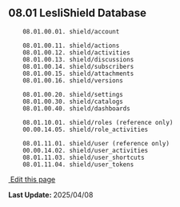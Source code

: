 
## 08.01 LesliShield Database

```plaintext
    08.01.00.01. shield/account  

    08.01.00.11. shield/actions 
    08.01.00.12. shield/activities 
    08.01.00.13. shield/discussions 
    08.01.00.14. shield/subscribers 
    08.01.00.15. shield/attachments 
    08.01.00.16. shield/versions

    08.01.00.20. shield/settings 
    08.01.00.30. shield/catalogs 
    08.01.00.40. shield/dashboards 

    08.01.10.01. shield/roles (reference only)
    00.00.14.05. shield/role_activities

    08.01.11.01. shield/user (reference only)
    00.00.14.02. shield/user_activities
    08.01.11.03. shield/user_shortcuts
    08.01.11.04. shield/user_tokens
```

<section class="lesli-markdown-info">
    <p><a target="blank" href="https://github.com/LesliTech/LesliShield/tree/master/docs/database.md"><i class="ri-external-link-fill"></i>&nbsp;Edit this page</a><p/>
    <p><b>Last Update: </b>2025/04/08</p>
</section>

<!-- This code was automatically generated -->
<!-- to update this docs please run rake docs:build -->


